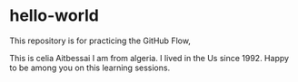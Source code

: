# hello-world
This repository is for practicing the GitHub Flow,

This is celia Aitbessai I am from algeria. I lived in the Us since 1992. Happy to be among you  on this learning sessions. 
